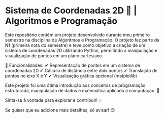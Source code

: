 # Sistema de Coordenadas 2D 📍 | Algoritmos e Programação
Este repositório contém um projeto desenvolvido durante meu primeiro semestre na disciplina de Algoritmos e Programação. O projeto fez parte da N1 (primeira nota do semestre) e teve como objetivo a criação de um sistema de coordenadas 2D utilizando Python, permitindo a manipulação e visualização de pontos em um plano cartesiano.

🔹 Funcionalidades:
✔ Representação de pontos em um sistema de coordenadas 2D
✔ Cálculo de distância entre dois pontos
✔ Translação de pontos no eixo X e Y
✔ Visualização gráfica opcional (matplotlib)

Este projeto foi uma ótima introdução aos conceitos de programação estruturada, manipulação de dados e matemática aplicada à computação. 🚀

Sinta-se à vontade para explorar e contribuir! 💡

Se quiser que eu adicione mais detalhes, só avisar! 😊
